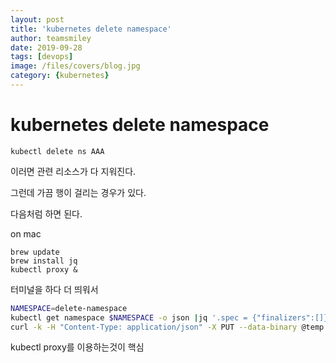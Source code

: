 ```yaml
---
layout: post
title: 'kubernetes delete namespace' 
author: teamsmiley
date: 2019-09-28
tags: [devops]
image: /files/covers/blog.jpg
category: {kubernetes}
---
```


# kubernetes delete namespace 

```
kubectl delete ns AAA
```

이러면 관련 리소스가 다 지워진다.

그런데 가끔 행이 걸리는 경우가 있다.

다음처럼 하면 된다.

on mac
```
brew update
brew install jq 
kubectl proxy &
```

터미널을 하다 더 띄워서 

```bash
NAMESPACE=delete-namespace
kubectl get namespace $NAMESPACE -o json |jq '.spec = {"finalizers":[]}' >temp.json
curl -k -H "Content-Type: application/json" -X PUT --data-binary @temp.json 127.0.0.1:8001/api/v1/namespaces/$NAMESPACE/finalize
```

kubectl proxy를 이용하는것이 핵심



